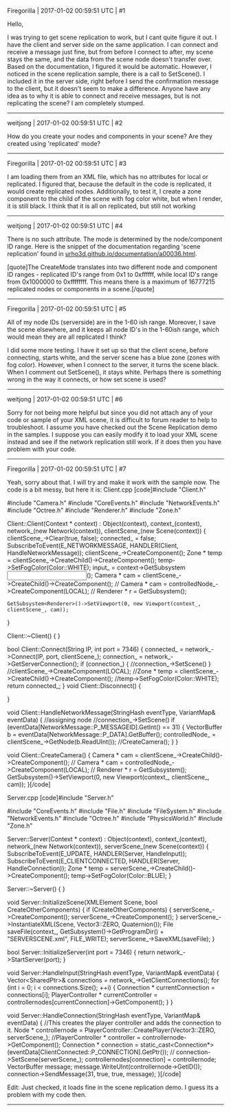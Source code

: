 Firegorilla | 2017-01-02 00:59:51 UTC | #1

Hello,

I was trying to get scene replication to work, but I cant quite figure it out. I have the client and server side on the same application. I can connect and receive a message just fine, but from before I connect to after, my scene stays the same, and the data from the scene node doesn't transfer over. Based on the documentation, I figured it would be automatic. However, I noticed in the scene replication sample, there is a call to SetScene(). I included it in the server side, right before I send the confirmation message to the client, but it doesn't seem to make a difference. Anyone have any idea as to why it is able to connect and receive messages, but is not replicating the scene? I am completely stumped.

-------------------------

weitjong | 2017-01-02 00:59:51 UTC | #2

How do you create your nodes and components in your scene? Are they created using 'replicated' mode?

-------------------------

Firegorilla | 2017-01-02 00:59:51 UTC | #3

I am loading them from an XML file, which has no attributes for local or replicated. I figured that, because the default in the code is replicated, it would create replicated nodes. Additionally, to test it, I create a zone component to the child of the scene with fog color white, but when I render, it is still black. I think that it is all on replicated, but still not working

-------------------------

weitjong | 2017-01-02 00:59:51 UTC | #4

There is no such attribute. The mode is determined by the node/component ID range. Here is the snippet of the documentation regarding 'scene replication' found in [urho3d.github.io/documentation/a00036.html](http://urho3d.github.io/documentation/a00036.html).

[quote]The CreateMode translates into two different node and component ID ranges - replicated ID's range from 0x1 to 0xffffff, while local ID's range from 0x1000000 to 0xffffffff. This means there is a maximum of 16777215 replicated nodes or components in a scene.[/quote]

-------------------------

Firegorilla | 2017-01-02 00:59:51 UTC | #5

All of my node IDs (serverside) are in the 1-60 ish range. Moreover, I save the scene elsewhere, and it keeps all node ID's in the 1-60ish range, which would mean they are all replicated I think?

I did some more testing. I have it set up so that the client scene, before connecting, starts white, and the server scene has a blue zone (zones with fog color). However, when I connect to the server, it turns the scene black. When I comment out SetScene(), it stays white. Perhaps there is something wrong in the way it connects, or how set scene is used?

-------------------------

weitjong | 2017-01-02 00:59:51 UTC | #6

Sorry for not being more helpful but since you did not attach any of your code or sample of your XML scene, it is difficult to forum reader to help to troubleshoot. I assume you have checked out the Scene Replication demo in the samples. I suppose you can easily modify it to load your XML scene instead and see if the network replication still work. If it does then you have problem with your code.

-------------------------

Firegorilla | 2017-01-02 00:59:51 UTC | #7

Yeah, sorry about that. I will try and make it work with the sample now. The code is a bit messy, but here it is:
Client.cpp
[code]#include "Client.h"

#include "Camera.h"
#include "CoreEvents.h"
#include "NetworkEvents.h"
#include "Octree.h"
#include "Renderer.h"
#include "Zone.h"

Client::Client(Context * context) : Object(context), context_(context), network_(new Network(context)), clientScene_(new Scene(context))
{
	clientScene_->Clear(true, false);
	connected_ = false;
	SubscribeToEvent(E_NETWORKMESSAGE, HANDLER(Client, HandleNetworkMessage));
	clientScene_->CreateComponent<Octree>();
	Zone * temp = clientScene_->CreateChild()->CreateComponent<Zone>();
	temp->SetFogColor(Color::WHITE);
	input_ = context->GetSubsystem<Input>();
	Camera * cam = clientScene_->CreateChild()->CreateComponent<Camera>();
	//	Camera * cam = controlledNode_->CreateComponent<Camera>(LOCAL);
	//	Renderer * r = GetSubsystem<Renderer>();

	GetSubsystem<Renderer>()->SetViewport(0, new Viewport(context_, clientScene_, cam));
}


Client::~Client()
{
}

bool Client::Connect(String IP, int port = 7346)
{
	connected_ = network_->Connect(IP, port, clientScene_);
	connection_ = network_->GetServerConnection();
	if (connection_)
	{
		//connection_->SetScene()
	}
	//clientScene_->CreateComponent<Octree>(LOCAL);
	//Zone * temp = clientScene_->CreateChild()->CreateComponent<Zone>();
	//temp->SetFogColor(Color::WHITE);
	return connected_;
}
void Client::Disconnect()
{

}

void Client::HandleNetworkMessage(StringHash eventType, VariantMap& eventData)
{
	//assigning node
	//connection_->SetScene()
	if (eventData[NetworkMessage::P_MESSAGEID].GetInt() == 31)
	{
		VectorBuffer b = eventData[NetworkMessage::P_DATA].GetBuffer();
		controlledNode_ = clientScene_->GetNode(b.ReadUInt());
		//CreateCamera();
	}
}

void Client::CreateCamera()
{
	Camera * cam = clientScene_->CreateChild()->CreateComponent<Camera>();
//	Camera * cam = controlledNode_->CreateComponent<Camera>(LOCAL);
//	Renderer * r = GetSubsystem<Renderer>();
	GetSubsystem<Renderer>()->SetViewport(0, new Viewport(context_, clientScene_, cam));
}[/code]

Server.cpp
[code]#include "Server.h"

#include "CoreEvents.h"
#include "File.h"
#include "FileSystem.h"
#include "NetworkEvents.h"
#include "Octree.h"
#include "PhysicsWorld.h"
#include "Zone.h"

Server::Server(Context * context) : Object(context), context_(context), network_(new Network(context)), serverScene_(new Scene(context))
{
	SubscribeToEvent(E_UPDATE, HANDLER(Server, HandleInput));
	SubscribeToEvent(E_CLIENTCONNECTED, HANDLER(Server, HandleConnection));
	Zone * temp = serverScene_->CreateChild()->CreateComponent<Zone>();
	temp->SetFogColor(Color::BLUE);
}


Server::~Server()
{
}

void Server::InitializeScene(XMLElement Scene, bool CreateOtherComponents)
{
	if (CreateOtherComponents)
	{
		serverScene_->CreateComponent<Octree>();
		serverScene_->CreateComponent<PhysicsWorld>();
	}
	serverScene_->InstantiateXML(Scene, Vector3::ZERO, Quaternion());
	File saveFile(context_, GetSubsystem<FileSystem>()->GetProgramDir() + "SERVERSCENE.xml", FILE_WRITE);
	serverScene_->SaveXML(saveFile);
}

bool Server::InitializeServer(int port = 7346)
{
	return network_->StartServer(port);
}

void Server::HandleInput(StringHash eventType, VariantMap& eventData)
{
	Vector<SharedPtr<Connection>>& connections = network_->GetClientConnections();
	for (int i = 0; i < connections.Size(); ++i)
	{
		Connection * currentConnection = connections[i];
		PlayerController * currentController = controllernodes[currentConnection]->GetComponent<PlayerController>();
	}
}

void Server::HandleConnection(StringHash eventType, VariantMap& eventData)
{
	//This creates the player controller and adds the connection to it.
	Node * controllernode = PlayerController::CreatePlayer(Vector3::ZERO, serverScene_);
	//PlayerController * controller = controllernode->GetComponent<PlayerController>();
	Connection * connection = static_cast<Connection*>(eventData[ClientConnected::P_CONNECTION].GetPtr());
//	connection->SetScene(serverScene_);
	controllernodes[connection] = controllernode;
	VectorBuffer message;
	message.WriteUInt(controllernode->GetID());
	connection->SendMessage(31, true, true, message);
}[/code]

Edit: Just checked, it loads fine in the scene replication demo. I guess its a problem with my code then.

-------------------------

